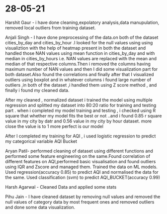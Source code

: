 # 28-05-21
Harshit Gaur - i have done cleaning,expolatory analysis,data manupulation, removed local outliers from training dataset.                                                                

Anjali Singh - I have done preprocessing of the data.on both of the dataset cities_by_day and cities_by_hour .I looked for the null values using using visualiztion with the help of heatmap  present in both the dataset and handled those NAN values using mean function in cities_by_day and with median in cities_by_hours i.e. NAN values are replaced with the mean and median of that respective columns.Then i removed the columns having maximum number of NAN values  and then I did some visualization part for both dataset.Also found the correlations and finally after that I visualized outliers using boxplot and in whatever columns i found large number of outliers ,in both of the dataset ,i handled them using Z score method , and finally i found my cleaned data.

After my cleaned , normalized dataset i trained the model using multiple regression and splitted my dataset into 80:20 ratio for training and testing part .
when i completed my model training and testing , i checked using R square that whether my model fits the best or not ..and i found 0.85 r square value in my city by datr and 0.56 value in my city by hour dataset. more close the value is to 1 more perfect is our model

After I completed my training for AQI , i used logistic regression to predict my categorical variable AQI Bucket 

Aryan Patil- performed cleaning of dataset using different functions and performed some feature engineering on the same.Found correlation of different features on AQI,performed basic visualisation and found outliers using IQR and Zscore and managed them. Trained the data on ML models. Used regression(accuracy 0.85) to predict AQI and normalised the data for the same. Used classification (svm) to predict AQI_BUCKET(accuracy 0.99)

Harsh Agarwal - Cleaned Data and applied some stats

Pihu Jain  - I have cleaned dataset by removing null values and removed the null values of category data by most frequent ones and removed outliers and done some data visualization.
 


